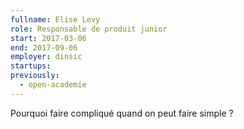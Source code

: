 ```yaml
---
fullname: Elise Levy
role: Responsable de produit junior
start: 2017-03-06
end: 2017-09-06
employer: dinsic
startups:
previously:
  - open-academie
---
```


Pourquoi faire compliqué quand on peut faire simple ?
